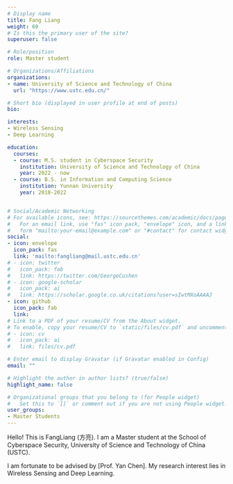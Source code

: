 ```yaml
---
# Display name
title: Fang Liang
weight: 60
# Is this the primary user of the site?
superuser: false

# Role/position
role: Master student

# Organizations/Affiliations
organizations:
- name: University of Science and Technology of China
  url: "https://www.ustc.edu.cn/"

# Short bio (displayed in user profile at end of posts)
bio: 

interests:
- Wireless Sensing
- Deep Learning

education:
  courses:
  - course: M.S. student in Cyberspace Security
    institution: University of Science and Technology of China
    year: 2022 - now
  - course: B.S. in Information and Computing Science 
    institution: Yunnan University
    year: 2018-2022


# Social/Academic Networking
# For available icons, see: https://sourcethemes.com/academic/docs/page-builder/#icons
#   For an email link, use "fas" icon pack, "envelope" icon, and a link in the
#   form "mailto:your-email@example.com" or "#contact" for contact widget.
social:
- icon: envelope
  icon_pack: fas
  link: 'mailto:fangliang@mail.ustc.edu.cn'
# - icon: twitter
#   icon_pack: fab
#   link: https://twitter.com/GeorgeCushen
# - icon: google-scholar
#   icon_pack: ai
#   link: https://scholar.google.co.uk/citations?user=sIwtMXoAAAAJ
- icon: github
  icon_pack: fab
  link: 
# Link to a PDF of your resume/CV from the About widget.
# To enable, copy your resume/CV to `static/files/cv.pdf` and uncomment the lines below.
# - icon: cv
#   icon_pack: ai
#   link: files/cv.pdf

# Enter email to display Gravatar (if Gravatar enabled in Config)
email: ""

# Highlight the author in author lists? (true/false)
highlight_name: false

# Organizational groups that you belong to (for People widget)
#   Set this to `[]` or comment out if you are not using People widget.
user_groups:
- Master Students
---
```


Hello! This is FangLiang (方亮). I am a Master student at the School of Cyberspace Security, University of  Science and Technology of China (USTC).

I am fortunate to be advised by [Prof. Yan Chen]. My research interest lies in Wireless Sensing and Deep Learning.
